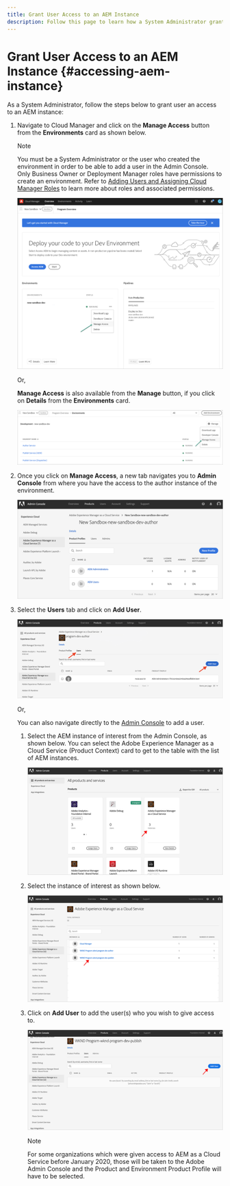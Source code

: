 ```yaml
---
title: Grant User Access to an AEM Instance 
description: Follow this page to learn how a System Administrator grants user access to an AEM Instance
---
```


# Grant User Access to an AEM Instance {#accessing-aem-instance}

As a System Administrator, follow the steps below to grant user an access to an AEM instance:

1. Navigate to Cloud Manager and click on the **Manage Access** button from the **Environments** card as shown below.

   >[!NOTE]
   >You must be a System Administrator or the user who created the environment in order to be able to add a user in the Admin Console. Only Business Owner or Deployment Manager roles have permissions to create an environment. Refer to [Adding Users and Assigning Cloud Manager Roles](/help/onboarding/what-is-required/add-users-assign-cm-roles.md) to learn more about roles and associated permissions.

   ![](/help/onboarding/getting-access-to-aem-in-cloud/assets/sys-admin6.png)

   Or,

   **Manage Access** is also available from the **Manage** button, if you click on **Details** from the **Environments** card.

   ![](/help/onboarding/getting-access-to-aem-in-cloud/assets/sys-admin4.png)


1. Once you click on **Manage Access**, a new tab navigates you to **Admin Console** from where you have the access to the author instance of the environment.

    ![](/help/onboarding/getting-access-to-aem-in-cloud/assets/sys-admin-2.png)

1. Select the **Users** tab and click on **Add User**.

    ![](/help/onboarding/what-is-required/assets/admin-console-5.png)

     

   Or,

   You can also navigate directly to the [Admin Console](https://adminconsole.adobe.com) to add a user.

   1. Select the AEM instance of interest from the Admin Console, as shown below. You can select the Adobe Experience Manager as a Cloud Service (Product Context) card to get to the table with the list of AEM instances.

      ![](/help/onboarding/what-is-required/assets/admin-console-6.png)

    1. Select the instance of interest as shown below.

       ![](/help/onboarding/what-is-required/assets/admin-console-7.png)

 
     1. Click on **Add User** to add the user(s) who you wish to give access to.

        ![](/help/onboarding/what-is-required/assets/admin-console-8.png)

        >[!NOTE]
        >For some organizations which were given access to AEM as a Cloud Service before January 2020, those will be taken to the Adobe Admin Console and the Product and Environment Product Profile will have to be selected.

